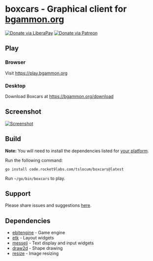 # boxcars - Graphical client for [bgammon.org](https://bgammon.org)
[![Donate via LiberaPay](https://img.shields.io/liberapay/receives/rocket9labs.com.svg?logo=liberapay)](https://liberapay.com/rocket9labs.com)
[![Donate via Patreon](https://img.shields.io/badge/dynamic/json?color=%23e85b46&label=Patreon&query=data.attributes.patron_count&suffix=%20patrons&url=https%3A%2F%2Fwww.patreon.com%2Fapi%2Fcampaigns%2F5252223)](https://www.patreon.com/rocketnine)

## Play

### Browser

Visit https://play.bgammon.org

### Desktop

Download Boxcars at https://bgammon.org/download

## Screenshot

[![Screenshot](https://code.rocketnine.space/tslocum/boxcars/raw/branch/main/screenshot.png)](https://code.rocketnine.space/tslocum/boxcars/src/branch/main/screenshot.png)

## Build

**Note:** You will need to install the dependencies listed for [your platform](https://github.com/hajimehoshi/ebiten/blob/main/README.md#platforms).

Run the following command:

`go install code.rocket9labs.com/tslocum/boxcars@latest`

Run `~/go/bin/boxcars` to play.

## Support

Please share issues and suggestions [here](https://code.rocket9labs.com/tslocum/boxcars/issues).

## Dependencies

- [ebitengine](https://github.com/hajimehoshi/ebiten) - Game engine
- [etk](https://code.rocket9labs.com/tslocum/etk) - Layout widgets
- [messeji](https://code.rocket9labs.com/tslocum/messeji) - Text display and input widgets
- [draw2d](https://github.com/llgcode/draw2d) - Shape drawing
- [resize](https://github.com/nfnt/resize) - Image resizing
